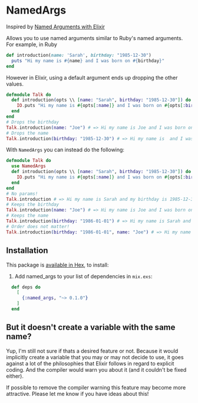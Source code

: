 # NamedArgs

Inspired by [Named Arguments with Elixir](https://blog.praveenperera.com/named-arugments-with-default-values-in-elixir/)

Allows you to use named arguments similar to Ruby's named arguments. For example, in Ruby

```ruby
def introduction(name: 'Sarah', birthday: "1985-12-30")  
  puts "Hi my name is #{name} and I was born on #{birthday}"
end
```

However in Elixir, using a default argument ends up dropping the other values.

```elixir
defmodule Talk do  
  def introduction(opts \\ [name: "Sarah", birthday: "1985-12-30"]) do
    IO.puts "Hi my name is #{opts[:name]} and I was born on #{opts[:birthday]}"
  end
end
# Drops the birthday
Talk.introduction(name: "Joe") # => Hi my name is Joe and I was born on
# Drops the name
Talk.introduction(birthday: "1985-12-30") # => Hi my name is  and I was born on 1985-12-30
```

With `NamedArgs` you can instead do the following:

```elixir
defmodule Talk do
  use NamedArgs
  def introduction(opts \\ [name: "Sarah", birthday: "1985-12-30"]) do
    IO.puts "Hi my name is #{opts[:name]} and I was born on #{opts[:birthday]}"
  end
end
# No params!
Talk.introduction # => Hi my name is Sarah and my birthday is 1985-12-30
# Keeps the birthday
Talk.introduction(name: "Joe") # => Hi my name is Joe and I was born on 1985-12-30
# Keeps the name
Talk.introduction(birthday: "1986-01-01") # => Hi my name is Sarah and I was born on 1986-01-01
# Order does not matter!
Talk.introduction(birthday: "1986-01-01", name: "Joe") # => Hi my name is Joe and I was born on 1986-01-01
```

## Installation

This package is [available in Hex](https://hex.pm/packages/named_args), to install:

  1. Add named_args to your list of dependencies in `mix.exs`:

  ```elixir
    def deps do
      [
        {:named_args, "~> 0.1.0"}
      ]
    end
  ```

## But it doesn't create a variable with the same name?

Yup, I'm still not sure if thats a desired feature or not. Because it would implicitly create a variable that you may or may not decide to use, it goes against a lot of the philosophies that Elixir follows in regard to explicit coding. And the compiler would warn you about it (and it couldn't be fixed either).

If possible to remove the compiler warning this feature may become more attractive. Please let me know if you have ideas about this!
